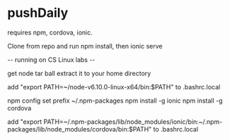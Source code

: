 # pushDaily


requires npm, cordova, ionic.

Clone from repo and run npm install, then ionic serve


-- running on CS Linux labs -- 

get node tar ball
extract it to your home directory

add "export PATH=~/node-v6.10.0-linux-x64/bin:$PATH" to .bashrc.local 



npm config set prefix ~/.npm-packages
npm install -g ionic
npm install -g cordova


add "export PATH=\~/.npm-packages/lib/node_modules/ionic/bin:~/.npm-packages/lib/node_modules/cordova/bin:$PATH" to .bashrc.local 



